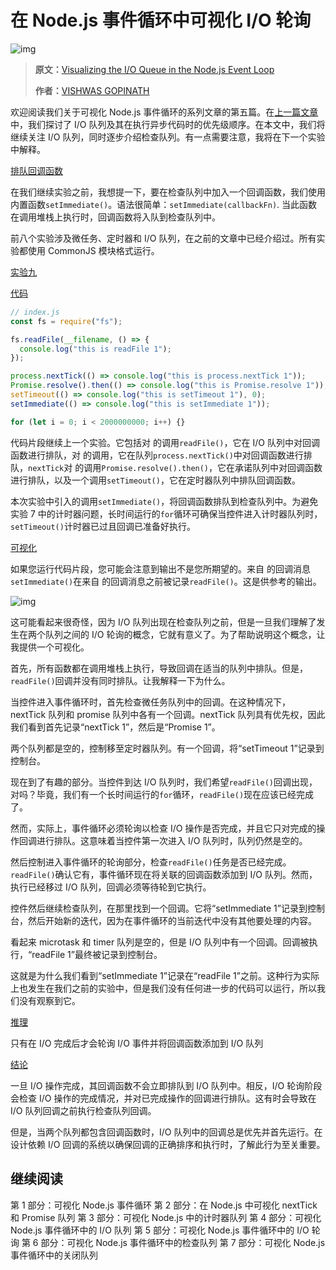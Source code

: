 # 在 Node.js 事件循环中可视化 I/O 轮询



![img](https://fs.lwmc.net/uploads/2023/04/1682658775557-202304281312618.webp)


> **原文：**[Visualizing the I/O Queue in the Node.js Event Loop](https://www.builder.io/blog/visualizing-nodejs-io-queue#visualization)
>
> **作者：**[VISHWAS GOPINATH](https://twitter.com/CodevolutionWeb)

欢迎阅读我们关于可视化 Node.js 事件循环的系列文章的第五篇。在[上一篇文章](https://www.builder.io/blog/visualizing-nodejs-io-queue)中，我们探讨了 I/O 队列及其在执行异步代码时的优先级顺序。在本文中，我们将继续关注 I/O 队列，同时逐步介绍检查队列。有一点需要注意，我将在下一个实验中解释。

[排队回调函数](https://www.builder.io/blog/visualizing-nodejs-io-polling#enqueueing-callback-functions)

在我们继续实验之前，我想提一下，要在检查队列中加入一个回调函数，我们使用内置函数`setImmediate()`。语法很简单：`setImmediate(callbackFn)`. 当此函数在调用堆栈上执行时，回调函数将入队到检查队列中。

前八个实验涉及微任务、定时器和 I/O 队列，在之前的文章中已经介绍过。所有实验都使用 CommonJS 模块格式运行。

[实验九](https://www.builder.io/blog/visualizing-nodejs-io-polling#experiment-9)

[代码](https://www.builder.io/blog/visualizing-nodejs-io-polling#code)

```javascript
// index.js
const fs = require("fs");

fs.readFile(__filename, () => {
  console.log("this is readFile 1");
});

process.nextTick(() => console.log("this is process.nextTick 1"));
Promise.resolve().then(() => console.log("this is Promise.resolve 1"));
setTimeout(() => console.log("this is setTimeout 1"), 0);
setImmediate(() => console.log("this is setImmediate 1"));

for (let i = 0; i < 2000000000; i++) {}
```

代码片段继续上一个实验。它包括对 的调用`readFile()`，它在 I/O 队列中对回调函数进行排队，对 的调用，它在队列`process.nextTick()`中对回调函数进行排队，`nextTick`对 的调用`Promise.resolve().then()`，它在承诺队列中对回调函数进行排队，以及一个调用`setTimeout()`，它在定时器队列中排队回调函数。

本次实验中引入的调用`setImmediate()`，将回调函数排队到检查队列中。为避免实验 7 中的计时器问题，长时间运行的`for`循环可确保当控件进入计时器队列时，`setTimeout()`计时器已过且回调已准备好执行。

[可视化](https://www.builder.io/blog/visualizing-nodejs-io-polling#visualization)

如果您运行代码片段，您可能会注意到输出不是您所期望的。来自 的回调消息`setImmediate()`在来自 的回调消息之前被记录`readFile()`。这是供参考的输出。

![img](https://fs.lwmc.net/uploads/2023/04/1682658797613-202304281313059.webp)

这可能看起来很奇怪，因为 I/O 队列出现在检查队列之前，但是一旦我们理解了发生在两个队列之间的 I/O 轮询的概念，它就有意义了。为了帮助说明这个概念，让我提供一个可视化。







首先，所有函数都在调用堆栈上执行，导致回调在适当的队列中排队。但是，`readFile()`回调并没有同时排队。让我解释一下为什么。

当控件进入事件循环时，首先检查微任务队列中的回调。在这种情况下，nextTick 队列和 promise 队列中各有一个回调。nextTick 队列具有优先权，因此我们看到首先记录“nextTick 1”，然后是“Promise 1”。

两个队列都是空的，控制移至定时器队列。有一个回调，将“setTimeout 1”记录到控制台。

现在到了有趣的部分。当控件到达 I/O 队列时，我们希望`readFile()`回调出现，对吗？毕竟，我们有一个长时间运行的`for`循环，`readFile()`现在应该已经完成了。

然而，实际上，事件循环必须轮询以检查 I/O 操作是否完成，并且它只对完成的操作回调进行排队。这意味着当控件第一次进入 I/O 队列时，队列仍然是空的。

然后控制进入事件循环的轮询部分，检查`readFile()`任务是否已经完成。`readFile()`确认它有，事件循环现在将关联的回调函数添加到 I/O 队列。然而，执行已经移过 I/O 队列，回调必须等待轮到它执行。

控件然后继续检查队列，在那里找到一个回调。它将“setImmediate 1”记录到控制台，然后开始新的迭代，因为在事件循环的当前迭代中没有其他要处理的内容。

看起来 microtask 和 timer 队列是空的，但是 I/O 队列中有一个回调。回调被执行，“readFile 1”最终被记录到控制台。

这就是为什么我们看到“setImmediate 1”记录在“readFile 1”之前。这种行为实际上也发生在我们之前的实验中，但是我们没有任何进一步的代码可以运行，所以我们没有观察到它。

[推理](https://www.builder.io/blog/visualizing-nodejs-io-polling#inference)

只有在 I/O 完成后才会轮询 I/O 事件并将回调函数添加到 I/O 队列

[结论](https://www.builder.io/blog/visualizing-nodejs-io-polling#conclusion)

一旦 I/O 操作完成，其回调函数不会立即排队到 I/O 队列中。相反，I/O 轮询阶段会检查 I/O 操作的完成情况，并对已完成操作的回调进行排队。这有时会导致在 I/O 队列回调之前执行检查队列回调。

但是，当两个队列都包含回调函数时，I/O 队列中的回调总是优先并首先运行。在设计依赖 I/O 回调的系统以确保回调的正确排序和执行时，了解此行为至关重要。



## 继续阅读

第 1 部分：可视化 Node.js 事件循环
第 2 部分：在 Node.js 中可视化 nextTick 和 Promise 队列
第 3 部分：可视化 Node.js 中的计时器队列
第 4 部分：可视化 Node.js 事件循环中的 I/O 队列
第 5 部分：可视化 Node.js 事件循环中的 I/O 轮询
第 6 部分：可视化 Node.js 事件循环中的检查队列
第 7 部分：可视化 Node.js 事件循环中的关闭队列